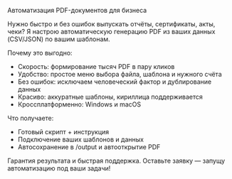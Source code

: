Автоматизация PDF-документов для бизнеса  

Нужно быстро и без ошибок выпускать отчёты, сертификаты, акты, чеки? Я настрою автоматическую генерацию PDF из ваших данных (CSV/JSON) по вашим шаблонам.

Почему это выгодно:
- Скорость: формирование тысяч PDF в пару кликов  
- Удобство: простое меню выбора файла, шаблона и нужного счёта
- Без ошибок: исключаем человеческий фактор и дублирование данных
- Красиво: аккуратные шаблоны, кириллица поддерживается
- Кроссплатформенно: Windows и macOS

Что получаете:
- Готовый скрипт + инструкция
- Подключение ваших шаблонов и данных
- Автосохранение в /output и автооткрытие PDF

Гарантия результата и быстрая поддержка. Оставьте заявку — запущу автоматизацию под ваши задачи! 
